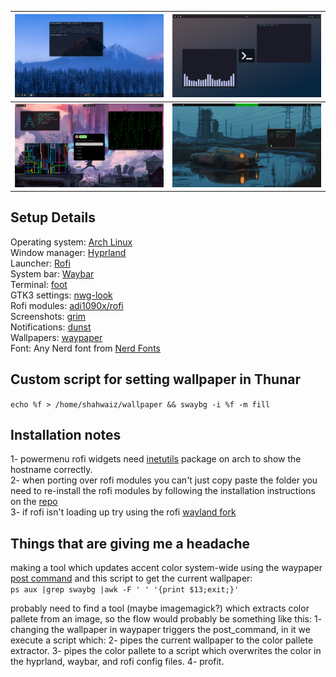 | ![Style 1 (v2)](v2/Screenshots/screenshot.png) | ![Style 2 (v1)](v1/screenshots/foot.png) |
|:----------------------------------------------:|:---------------------------------------:|
| ![Style 3 (v3)](v3/screenshots/terminalstuff.png) | ![Experimental Spotify Widget Thingie](v3/screenshots/experiment.png) |  
  
## Setup Details 
Operating system: [Arch Linux](https://archlinux.org/)  
Window manager: [Hyprland](https://github.com/hyprwm/Hyprland)  
Launcher: [Rofi](https://github.com/davatorium/rofi)  
System bar: [Waybar](https://github.com/Alexays/Waybar)  
Terminal: [foot](https://codeberg.org/dnkl/foot)  
GTK3 settings: [nwg-look](https://github.com/nwg-piotr/nwg-look)  
Rofi modules: [adi1090x/rofi](https://github.com/adi1090x/rofi)  
Screenshots: [grim](https://sr.ht/~emersion/grim/)  
Notifications: [dunst](https://github.com/dunst-project/dunst)  
Wallpapers: [waypaper](https://github.com/anufrievroman/waypaper)  
Font: Any Nerd font from [Nerd Fonts](https://www.nerdfonts.com/)  
  
## Custom script for setting wallpaper in Thunar  
`echo %f > /home/shahwaiz/wallpaper && swaybg -i %f -m fill`  
  
## Installation notes  
1- powermenu rofi widgets need [inetutils](https://archlinux.org/packages/core/x86_64/inetutils/) package on arch to show the hostname correctly.  
2- when porting over rofi modules you can't just copy paste the folder you need to re-install the rofi modules by following the installation instructions on the [repo](https://github.com/adi1090x/rofi)  
3- if rofi isn't loading up try using the rofi [wayland fork](https://aur.archlinux.org/packages/rofi-lbonn-wayland)  
  
## Things that are giving me a headache  
making a tool which updates accent color system-wide using the waypaper [post command](https://anufrievroman.gitbook.io/waypaper/configuration) and this script to get the current wallpaper:  
`ps aux |grep swaybg |awk -F ' ' '{print $13;exit;}'` 
 
probably need to find a tool (maybe imagemagick?) which extracts color pallete from an image, so the flow would probably be something like this: 
1- changing the wallpaper in waypaper triggers the post_command, in it we execute a script which: 
2- pipes the current wallpaper to the color pallete extractor. 
3- pipes the color pallete to a script which overwrites the color in the hyprland, waybar, and rofi config files. 
4- profit.
